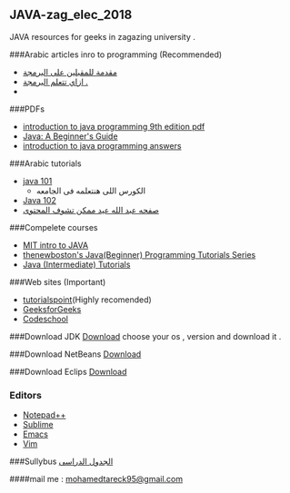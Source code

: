 ## JAVA-zag_elec_2018
JAVA resources for geeks in zagazing university . 

###Arabic articles inro to programming (Recommended)
+ [ مقدمة للمقبلين على البرمجة ](https://www.facebook.com/Books.And.Moocs/photos/a.818654841602907.1073741828.818618794939845/818650828269975/?type=3&theater)
+ [ازاي تتعلم البرمجة .](https://www.facebook.com/free.Course.book/photos/a.268371560032450.1073741828.268366773366262/402013920001546/?type=1&theater)
+ []()

###PDFs
+ [introduction to java programming 9th edition pdf](http://www.manalhelal.com/Books/Introduction%20to%20Java%20Programming%20-%209th%20Edition.pdf)
+ [Java: A Beginner's Guide](http://www.oracle.com/events/global/en/java-outreach/resources/java-a-beginners-guide-1720064.pdf)
+ [introduction to java programming answers ](http://www.cs.armstrong.edu/liang/intro8e/solution.html)



###Arabic tutorials
+ [java 101 ](https://www.youtube.com/watch?v=3QC6Zpz3As4&list=PL28DDB2DCF87BEE43)
  * الكورس اللى هنتعلمه فى الجامعه 
+ [Java 102](https://www.youtube.com/watch?v=9w1jLen1lRU&list=PL138BE19EA2405C94)
+ [صفحه عبد الله عيد ممكن تشوف المحتوى ](http://abdullaheid.net/)

###Compelete courses 
+ [MIT intro to JAVA](http://ocw.mit.edu/courses/electrical-engineering-and-computer-science/6-092-introduction-to-programming-in-java-january-iap-2010/index.htm)
+ [thenewboston's Java(Beginner) Programming Tutorials Series](https://www.youtube.com/playlist?list=PL17E300C92CE0261A)
+ [Java (Intermediate) Tutorials](https://www.youtube.com/playlist?list=PL27BCE863B6A864E3)


###Web sites (Important)
+ [tutorialspoint](http://www.tutorialspoint.com//java/index.htm)(Highly recomended)
+ [GeeksforGeeks](http://www.geeksforgeeks.org/)
+ [Codeschool](https://www.codeschool.com/)

###Download JDK 
[Download](http://www.oracle.com/technetwork/java/javase/downloads/jre8-downloads-2133155.html)
choose your os , version and download it . 

###Download NetBeans 
[Download](https://netbeans.org/downloads/6.7.1/)

###Download Eclips
[Download](https://eclipse.org/downloads/)

### Editors 
+ [Notepad++](https://notepad-plus-plus.org/download/v6.8.8.html)
+ [Sublime](http://www.sublimetext.com/2)
+ [Emacs](https://sourceforge.net/projects/emacsbinw64/)
+ [Vim](http://www.vim.org/download.php)


###Sullybus 
[الجدول الدراسى](https://www.facebook.com/photo.php?fbid=921841647914603&set=gm.1067575543264673&type=3&theater)

####mail me : mohamedtareck95@gmail.com

